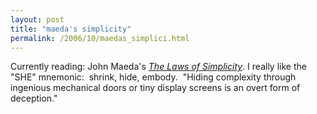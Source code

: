 ```yaml
---
layout: post
title: "maeda's simplicity"
permalink: /2006/10/maedas_simplici.html
---
```


Currently reading: John Maeda's [_The Laws of Simplicity_](http://amazon.com/o/ASIN/0262134721/statingtheobviou/ref=nosim/). I really like the "SHE" mnemonic:  shrink, hide, embody.  "Hiding complexity through ingenious mechanical doors or tiny display screens is an overt form of deception."